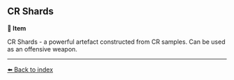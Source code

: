 ## CR Shards

**📜 Item**

CR Shards - a powerful artefact constructed from CR samples. Can be used as an offensive weapon.


----------
[⬅️ Back to index](/#1330_s)